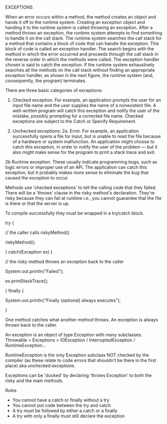 EXCEPTIONS

When an error occurs within a method, the method creates an object and hands it off to the runtime system. Creating an exception object and handing it to the runtime system is called throwing an exception. After a method throws an exception, the runtime system attempts to find something to handle it on the call stack. The runtime system searches the call stack for a method that contains a block of code that can handle the exception. This block of code is called an exception handler. The search begins with the method in which the error occurred and proceeds through the call stack in the reverse order in which the methods were called. The exception handler chosen is said to catch the exception. If the runtime system exhaustively searches all the methods on the call stack without finding an appropriate exception handler, as shown in the next figure, the runtime system (and, consequently, the program) terminates.

There are three basic categories of exceptions:

1. Checked exception.
For example, an application prompts the user for an input file name and the user supplies the name of a nonexistent file. A well-written program will catch this exception and notify the user of the mistake, possibly prompting for a corrected file name. Checked exceptions are subject to the Catch or Specify Requirement.

2. Unchecked exceptions:
2a. Error.
For example, an application successfully opens a file for input, but is unable to read the file because of a hardware or system malfunction. An application might choose to catch this exception, in order to notify the user of the problem — but it also might make sense for the program to print a stack trace and exit.

2b Runtime exception.
These usually indicate programming bugs, such as logic errors or improper use of an API. The application can catch this exception, but it probably makes more sense to eliminate the bug that caused the exception to occur.


Methods use 'checked exceptions' to tell the calling code that they failed. There will be a 'throws' clause in the risky method's declaration. They're risky because they can fail at runtime i.e., you cannot guarantee that the file is there or that the server is up.

To compile successfully they must be wrapped in a try/catch block.

try {

  // the caller calls riskyMethod()
  
  riskyMethod();
  
} catch(Exception ex) {

  // the risky method throws an exception back to the caller
  
  System.out.println("Failed");
  
  ex.printStackTrace();
  
} finally {

  System.out.println("Finally (optional) always executes");
  
}

One method catches what another method throws. An exception is always thrown back to the caller.

An exception is an object of type Exception with many subclasses.
Throwable > Exceptions > IOException / InterruptedException / RuntimeException...

RuntimeException is the only Exception subclass NOT checked by the compiler (as these relate to code errors that shouldn't be there in the first place) aka unchecked exceptions.

Exceptions can be 'ducked' by declaring 'throws Exception' to both the risky and the main methods.

Rules
- You cannot have a catch or finally without a try
- You cannot put code between the try and catch
- A try must be followed by either a catch or a finally
- A try with only a finally must still declare the exception

